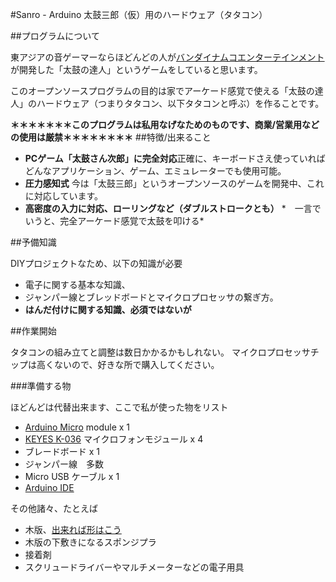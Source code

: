 #Sanro - Arduino
太鼓三郎（仮）用のハードウェア（タタコン）

##プログラムについて

東アジアの音ゲーマーならほどんどの人が[バンダイナムコエンターテインメント](http://bandainamcoent.co.jp/)が開発した「太鼓の達人」というゲームをしていると思います。

このオープンソースプログラムの目的は家でアーケード感覚で使える「太鼓の達人」のハードウェア（つまりタタコン、以下タタコンと呼ぶ）を作ることです。

**＊＊＊＊＊＊＊このプログラムは私用なげなためのものです、商業/営業用などの使用は厳禁＊＊＊＊＊＊＊＊**
##特徴/出来ること

* **PCゲーム「太鼓さん次郎」に完全対応**正確に、キーボードさえ使っていればどんなアプリケーション、ゲーム、エミュレーターでも使用可能。
* **圧力感知式** 今は「太鼓三郎」というオープンソースのゲームを開発中、これに対応しています。
* **高密度の入力に対応、ローリングなど（ダブルストロークとも）**
*　一言でいうと、完全アーケード感覚で太鼓を叩ける*

##予備知識

DIYプロジェクトなため、以下の知識が必要
* 電子に関する基本な知識、
* ジャンパー線とブレッドボードとマイクロプロセッサの繋ぎ方。
* **はんだ付けに関する知識、必須ではないが**

##作業開始

タタコンの組み立てと調整は数日かかるかもしれない。
マイクロプロセッサチップは高くないので、好きな所で購入してください。

###準備する物

ほどんどは代替出来ます、ここで私が使った物をリスト

* [Arduino Micro](http://i.imgur.com/lXqnpJ9.jpg) module x 1
* [KEYES K-036](http://i.imgur.com/gUWnUCc.png) マイクロフォンモジュール x 4
* ブレードボード x 1
* ジャンパー線　多数
* Micro USB ケーブル x 1
* [Arduino IDE](https://www.arduino.cc/en/Main/Software)

その他諸々、たとえば

* 木版、[出来れば形はこう](http://i.imgur.com/va20eVn.jpg)
* 木版の下敷きになるスポンジプラ
* 接着剤
* スクリュードライバーやマルチメーターなどの電子用具







